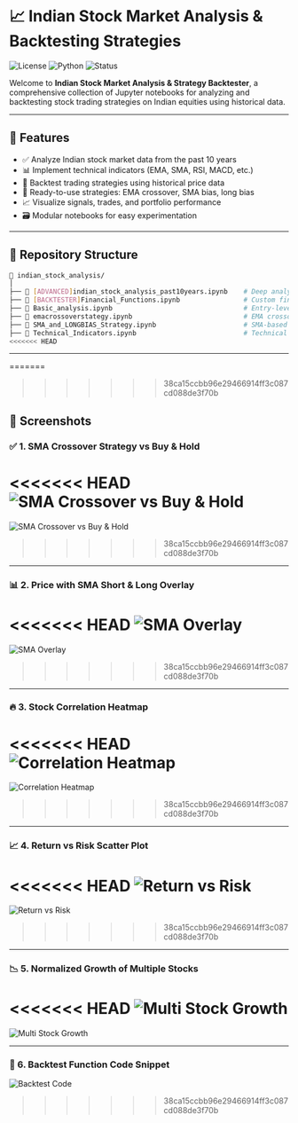 
# 📈 Indian Stock Market Analysis & Backtesting Strategies

![License](https://img.shields.io/badge/license-MIT-blue.svg)
![Python](https://img.shields.io/badge/python-3.8%2B-blue.svg)
![Status](https://img.shields.io/badge/status-Active-brightgreen)

Welcome to **Indian Stock Market Analysis & Strategy Backtester**, a comprehensive collection of Jupyter notebooks for analyzing and backtesting stock trading strategies on Indian equities using historical data.

---

## 🧠 Features

- ✅ Analyze Indian stock market data from the past 10 years  
- 📊 Implement technical indicators (EMA, SMA, RSI, MACD, etc.)  
- 🔁 Backtest trading strategies using historical price data  
- 🧪 Ready-to-use strategies: EMA crossover, SMA bias, long bias  
- 📈 Visualize signals, trades, and portfolio performance  
- 🗃 Modular notebooks for easy experimentation  

---

## 📂 Repository Structure

```bash
📁 indian_stock_analysis/
│
├── 📘 [ADVANCED]indian_stock_analysis_past10years.ipynb    # Deep analysis of Indian stocks
├── 📘 [BACKTESTER]Financial_Functions.ipynb                # Custom financial & helper functions
├── 📘 Basic_analysis.ipynb                                 # Entry-level analysis on price/returns
├── 📘 emacrossoverstategy.ipynb                            # EMA crossover strategy backtesting
├── 📘 SMA_and_LONGBIAS_Strategy.ipynb                      # SMA-based long-only trading logic
├── 📘 Technical_Indicators.ipynb                           # Technical indicator implementations
<<<<<<< HEAD
```

---
=======
>>>>>>> 38ca15ccbb96e29466914ff3c087cd088de3f70b

## 📸 Screenshots

### ✅ 1. SMA Crossover Strategy vs Buy & Hold

<<<<<<< HEAD
![SMA Crossover vs Buy & Hold](./assets/backtestingresults.PNG)
=======
![SMA Crossover vs Buy & Hold](assets/backtestingresults.PNG)
>>>>>>> 38ca15ccbb96e29466914ff3c087cd088de3f70b

---

### 📊 2. Price with SMA Short & Long Overlay

<<<<<<< HEAD
![SMA Overlay](./assets/basicanalysis.PNG)
=======
![SMA Overlay](assets/basicanalysis.PNG)
>>>>>>> 38ca15ccbb96e29466914ff3c087cd088de3f70b

---

### 🔥 3. Stock Correlation Heatmap

<<<<<<< HEAD
![Correlation Heatmap](./assets/corelationheatmap.PNG)
=======
![Correlation Heatmap](assets/corelationheatmap.PNG)
>>>>>>> 38ca15ccbb96e29466914ff3c087cd088de3f70b

---

### 📈 4. Return vs Risk Scatter Plot

<<<<<<< HEAD
![Return vs Risk](./assets/returnvsrisk.PNG)
=======
![Return vs Risk](assets/returnvsrisk.PNG)
>>>>>>> 38ca15ccbb96e29466914ff3c087cd088de3f70b

---

### 📉 5. Normalized Growth of Multiple Stocks

<<<<<<< HEAD
![Multi Stock Growth](./assets/standardizationplot.PNG)
=======
![Multi Stock Growth](assets/standardizationplot.PNG)

---

### 🧮 6. Backtest Function Code Snippet

![Backtest Code](assets/strategylogics.PNG)

>>>>>>> 38ca15ccbb96e29466914ff3c087cd088de3f70b
